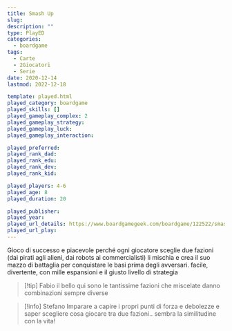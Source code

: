 ```yaml
---
title: Smash Up
slug: 
description: ""
type: PlayED
categories:
  - boardgame
tags:
  - Carte
  - 2Giocatori
  - Serie
date: 2020-12-14
lastmod: 2022-12-18

template: played.html
played_category: boardgame
played_skills: []
played_gameplay_complex: 2
played_gameplay_strategy: 
played_gameplay_luck: 
played_gameplay_interaction: 

played_preferred: 
played_rank_dad: 
played_rank_edu: 
played_rank_dev: 
played_rank_kid: 

played_players: 4-6
played_age: 8
played_duration: 20

played_publisher: 
played_year: 
played_url_details: https://www.boardgamegeek.com/boardgame/122522/smash
played_url_play: 
---
```


Gioco di successo e piacevole perché ogni giocatore sceglie due fazioni (dai pirati agli alieni, dai robots ai commercialisti) li mischia e crea il suo mazzo di battaglia per conquistare le basi prima degli avversari.
facile, divertente, con mille espansioni e il giusto livello di strategia

> [!tip] Fabio
> il bello qui sono le tantissime fazioni che miscelate danno combinazioni sempre diverse

> [!info] Stefano
> Imparare a capire i propri punti di forza e debolezze e saper scegliere cosa giocare tra due fazioni.. sembra la similitudine con la vita!


